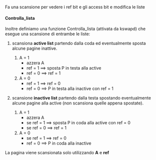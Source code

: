 Fa una scansione per vedere i ref bit e gli access bit e modifica le liste


#### Controlla_lista
Inoltre definiamo una funzione Controlla_lista (attivata da kswapd) che esegue una scansione di entrambe le liste:
1. scansiona **active list**  partendo dalla coda ed eventualmente sposta alcune pagine inattive.
	1.  A = 1
		- azzera A
		- ref = 1 $\implies$ sposta P in testa alla active
		- ref = 0 $\implies$ ref = 1
	2. A = 0
		- ref = 1 $\implies$ ref = 0
		- ref = 0 $\implies$ P in testa alla inactive con ref = 1

2. scansione **inactive list** partendo dalla testa spostando eventualmente alcune pagine alla active (non scansiona quelle appena spostate).
	1. A = 1
		- azzera A
		- se ref = 1 $\implies$ sposta P in coda alla active con ref = 0
		- se ref = 0 $\implies$ ref = 1
	2. A = 0
		- se ref = 1 $\implies$ ref = 0
		- ref = 0 $\implies$ P in coda alla inactive

La pagina viene scansionata solo utilizzando **A** e **ref**